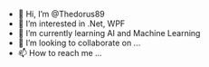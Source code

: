 - 👋 Hi, I’m @Thedorus89
- 👀 I’m interested in .Net, WPF
- 🌱 I’m currently learning AI and Machine Learning
- 💞️ I’m looking to collaborate on ...
- 📫 How to reach me ...

<!---
Thedorus89/Thedorus89 is a ✨ special ✨ repository because its `README.md` (this file) appears on your GitHub profile.
You can click the Preview link to take a look at your changes.
--->
